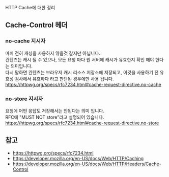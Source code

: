 HTTP Cache에 대한 정리

## Cache-Control 헤더

### no-cache 지시자
마치 전혀 캐싱을 사용하지 않을것 같지만 아닙니다.  
컨텐츠는 캐시 될 수 있으나, 모든 요청 마다 원 서버에 캐시가 유효한지 확인 해야 한다는 의미입니다.  
다시 말하면 컨텐츠는 브라우저 캐시 리소스 저장소에 저장되고, 이것을 사용하기 전 유효성 검사에서 유효하다 라고 판단된 경우에만 사용 됩니다.  
https://httpwg.org/specs/rfc7234.html#cache-request-directive.no-cache

### no-store 지시자
요청에 어떤 응답도 저장해서는 안된다는 의미 입니다.  
RFC에 "MUST NOT store"라고 설명되어 있습니다.  
https://httpwg.org/specs/rfc7234.html#cache-request-directive.no-store

## 


## 참고
- https://httpwg.org/specs/rfc7234.html
- https://developer.mozilla.org/en-US/docs/Web/HTTP/Caching
- https://developer.mozilla.org/en-US/docs/Web/HTTP/Headers/Cache-Control
